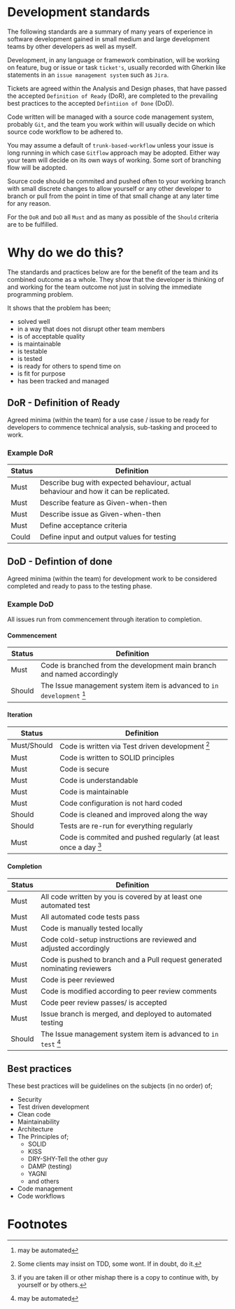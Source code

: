 # Development standards

The following standards are a summary of many years of experience in software development gained in small medium and large development teams by other developers as well as myself.

Development, in any language or framework combination, will be working on feature, bug or issue or task `ticket's`, usually recorded with Gherkin like statements in an `issue management system` such as `Jira`.

Tickets are agreed within the Analysis and Design phases, that have passed the accepted `Definition of Ready` (DoR), are completed to the prevailing best practices to the accepted `Defintiion of Done` (DoD).

Code written will be managed with a source code management system, probably `Git`, and the team you work within will usually decide on which source code workflow to be adhered to. 

You may assume a default of `trunk-based-workflow` unless your issue is long running in which case  `Gitflow` approach may be adopted. Either way your team will decide on its own ways of working. Some sort of branching flow will be adopted.

Source code should be commited and pushed often to your working branch with small discrete changes to allow yourself or any other developer to branch or pull from the point in time of that small change at any later time for any reason.

For the `DoR` and `DoD` all `Must` and as many as possible of the `Should` criteria are to be fulfilled.

# Why do we do this?

The standards and practices below are for the benefit of the team and its combined outcome as a whole. They show that the developer is thinking of and working for the team outcome not just in solving the immediate programming problem. 

It shows that the problem has been;
* solved well
* in a way that does not disrupt other team members
* is of acceptable quality
* is maintainable
* is testable
* is tested
* is ready for others to spend time on
* is fit for purpose
* has been tracked and managed

## DoR - Definition of Ready
Agreed minima (within the team) for a use case / issue to be ready for developers to commence technical analysis, sub-tasking and proceed to work.

### Example DoR

| Status | Definition |
|--------|------------|
| Must    | Describe bug with expected behaviour, actual behaviour and how it can be replicated. |
| Must    | Describe feature as Given-when-then |
| Must    | Describe issue as Given-when-then |
| Must    | Define acceptance criteria |
| Could   | Define input and output values for testing |


## DoD - Defintion of done

Agreed minima (within the team) for development work to be considered completed and ready to pass to the testing phase.

### Example DoD

All issues run from commencement through iteration to completion.

#### Commencement

| Status | Definition | 
|--------|-------------|
| Must | Code is branched from the development main branch and named accordingly |
| Should | The Issue management system item is advanced to `in development` [^1] |


#### Iteration

| Status | Definition | 
|--------|-------------|
| Must/Should | Code is written via Test driven development [^2] |
| Must | Code is written to SOLID principles |
| Must | Code is secure |
| Must | Code is understandable |
| Must | Code is maintainable |
| Must | Code configuration is not hard coded  |
| Should | Code is cleaned and improved along the way  |
| Should | Tests are re-run for everything regularly |
| Must | Code is commited and pushed regularly (at least once a day [^3] |

#### Completion


| Status | Definition | 
|--------|-------------|
| Must | All code written by you is covered by at least one automated test |
| Must | All automated code tests pass  |
| Must | Code is manually tested locally  |
| Must | Code cold-setup instructions are reviewed and adjusted accordingly  |
| Must | Code is pushed to branch and a Pull request generated nominating reviewers  |
| Must | Code is peer reviewed  |
| Must | Code is modified according to peer review comments  |
| Must | Code peer review passes/ is accepted  |
| Must | Issue branch is merged, and deployed to automated testing  |
| Should | The Issue management system item is advanced to `in test` [^1] |

## Best practices 

These best practices will be guidelines on the subjects (in no order) of;

- Security
- Test driven development
- Clean code
- Maintainability
- Architecture
- The Principles of;
    - SOLID
    - KISS
    - DRY-SHY-Tell the other guy
    - DAMP (testing)
    - YAGNI 
    - and others
- Code management
- Code workflows



# Footnotes

[^1]: may be automated

[^2]: Some clients may insist on TDD, some wont. If in doubt, do it.

[^3]: if you are taken ill or other mishap there is a copy to continue with, by yourself or by others.
